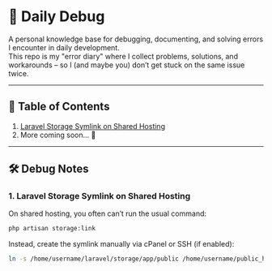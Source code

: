 # 🐞 Daily Debug  

A personal knowledge base for debugging, documenting, and solving errors I encounter in daily development.  
This repo is my "error diary" where I collect problems, solutions, and workarounds – so I (and maybe you) don’t get stuck on the same issue twice.  

---

## 📖 Table of Contents  

1. [Laravel Storage Symlink on Shared Hosting](#1.-laravel-storage-symlink-on-shared-hosting)  
2. More coming soon... 🚀  

---

## 🛠️ Debug Notes  

### 1. Laravel Storage Symlink on Shared Hosting  

On shared hosting, you often can’t run the usual command:  

```bash
php artisan storage:link
```

Instead, create the symlink manually via cPanel or SSH (if enabled):

```bash
ln -s /home/username/laravel/storage/app/public /home/username/public_html/storage
```
